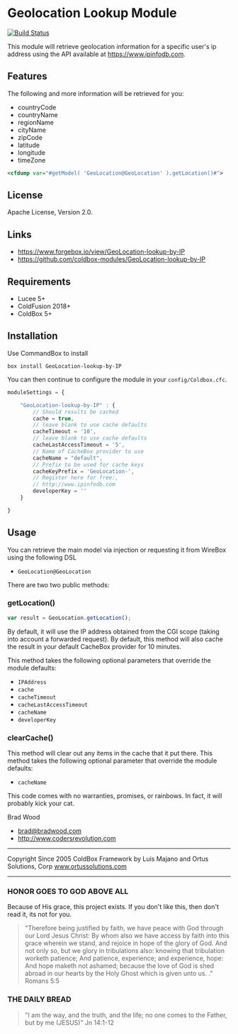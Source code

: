 # Geolocation Lookup Module

[![Build Status](https://github.com/ColdBox/coldbox-platform/actions/workflows/ci.yml/badge.svg)](https://github.com/ColdBox/coldbox-platform/actions/workflows/)

This module will retrieve geolocation information for a specific user's ip address using the API available at https://www.ipinfodb.com.

## Features

The following and more information will be retrieved for you:

- countryCode
- countryName
- regionName
- cityName
- zipCode
- latitude
- longitude
- timeZone

```xml
<cfdump var="#getModel( 'GeoLocation@GeoLocation' ).getLocation()#">
```

## License

Apache License, Version 2.0.

## Links

- https://www.forgebox.io/view/GeoLocation-lookup-by-IP
- https://github.com/coldbox-modules/GeoLocation-lookup-by-IP

## Requirements

- Lucee 5+
- ColdFusion 2018+
- ColdBox 5+

## Installation

Use CommandBox to install

`box install GeoLocation-lookup-by-IP`

You can then continue to configure the module in your `config/Coldbox.cfc`.

```js
moduleSettings = {

    "GeoLocation-lookup-by-IP" : {
        // Should results be cached
        cache = true,
        // leave blank to use cache defaults
        cacheTimeout = '10',
        // leave blank to use cache defaults
        cacheLastAccessTimeout = '5',
        // Name of CacheBox provider to use
        cacheName = "default",
        // Prefix to be used for cache keys
        cacheKeyPrefix = 'GeoLocation-',
        // Register here for free:,
        // http://www.ipinfodb.com
        developerKey = ''
    }

}
```

## Usage

You can retrieve the main model via injection or requesting it from WireBox using the following DSL

- `GeoLocation@GeoLocation`

There are two two public methods:

### getLocation()

```js
var result = GeoLocation.getLocation();
```

By default, it will use the IP address obtained from the CGI scope (taking into account a forwarded request).  By default, this method will also cache the result in your default CacheBox provider for 10 minutes.

This method takes the following optional parameters that override the module defaults:

- `IPAddress`
- `cache`
- `cacheTimeout`
- `cacheLastAccessTimeout`
- `cacheName`
- `developerKey`

### clearCache()

This method will clear out any items in the cache that it put there.
This method takes the following optional parameter that override the module defaults:

- `cacheName`

This code comes with no warranties, promises, or rainbows.  In fact, it will probably kick your cat.

Brad Wood
- brad@bradwood.com
- http://www.codersrevolution.com

********************************************************************************
Copyright Since 2005 ColdBox Framework by Luis Majano and Ortus Solutions, Corp
www.ortussolutions.com
********************************************************************************

### HONOR GOES TO GOD ABOVE ALL

Because of His grace, this project exists. If you don't like this, then don't read it, its not for you.

>"Therefore being justified by faith, we have peace with God through our Lord Jesus Christ:
By whom also we have access by faith into this grace wherein we stand, and rejoice in hope of the glory of God.
And not only so, but we glory in tribulations also: knowing that tribulation worketh patience;
And patience, experience; and experience, hope:
And hope maketh not ashamed; because the love of God is shed abroad in our hearts by the
Holy Ghost which is given unto us. ." Romans 5:5

### THE DAILY BREAD

 > "I am the way, and the truth, and the life; no one comes to the Father, but by me (JESUS)" Jn 14:1-12
